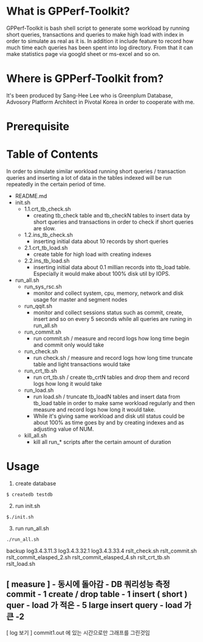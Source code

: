 # What is GPPerf-Toolkit?
GPPerf-Toolkit is bash shell script to generate some workload by running short queries, transactions and queries to make high load with index in order to simulate as real as it is.
In addition it include feature to record how much time each queries has been spent into log directory. From that it can make statistics page via googld sheet or ms-excel and so on.

# Where is GPPerf-Toolkit from?
It's been produced by Sang-Hee Lee who is Greenplum Database, Advosory Platform Architect in Pivotal Korea in order to cooperate with me.

# Prerequisite

# Table of Contents
In order to simulate similar workload running short queries / transaction queries and inserting a lot of data in the tables indexed will be run repeatedly in the certain period of time.

- README.md
- init.sh
  - 1.1.crt_tb_check.sh
    - creating tb_check table and tb_checkN tables to insert data by short queries and transactions in order to check if short queries are slow.
  - 1.2.ins_tb_check.sh
    - inserting initial data about 10 records by short queries
  - 2.1.crt_tb_load.sh
    - create table for high load with creating indexes
  - 2.2.ins_tb_load.sh
    - inserting initial data about 0.1 millian records into tb_load table. Especially it would make about 100% disk util by IOPS.
- run_all.sh
  - run_sys_rsc.sh
    - monitor and collect system, cpu, memory, network and disk usage for master and segment nodes
  - run_qqit.sh
    - monitor and collect sessions status such as commit, create, insert and so on every 5 seconds while all queries are runing in run_all.sh
  - run_commit.sh
    - run commit.sh / measure and record logs how long time begin and commit only would take
  - run_check.sh
    - run check.sh / measure and record logs how long time truncate table and light transactions would take
  - run_crt_tb.sh
    - run crt_tb.sh / create tb_crtN tables and drop them and record logs how long it would take
  - run_load.sh
    - run load.sh / truncate tb_loadN tables and insert data from tb_load table in order to make same workload regularly and then measure and record logs how long it would take.
    - While it's giving same workload and disk util status could be about 100% as time goes by and by creating indexes and as adjusting value of NUM.
  - kill_all.sh
    - kill all run_* scripts after the certain amount of duration



# Usage
1. create database
~~~
$ createdb testdb
~~~
2. run init.sh
~~~
$./init.sh
~~~
3. run run_all.sh
~~~
./run_all.sh
~~~

backup
log3.4.3.11.3
log3.4.3.32.1
log3.4.3.33.4
rslt_check.sh
rslt_commit.sh
rslt_commit_elasped_2.sh
rslt_commit_elasped_4.sh
rslt_crt_tb.sh
rslt_load.sh


[ measure ] - 동시에 돌아감 - DB 쿼리성능 측정
commit   - 1 
create / drop table - 1
insert ( short ) quer - load 가 적은 - 5
large insert query - load 가큰 -2
---


[ log 보기 ]
commit1.out 에 있는 시간으로만 그래프를 그린것임



